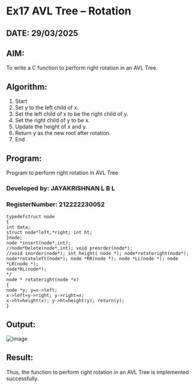 # Ex17 AVL Tree – Rotation
## DATE: 29/03/2025
## AIM:
To write a C function to perform right rotation in an AVL Tree.

## Algorithm:
1. Start
2. Set y to the left child of x.
3. Set the left child of x to be the right child of y.
4. Set the right child of y to be x.
5. Update the height of x and y.
6. Return y as the new root after rotation.
7. End

## Program:

Program to perform right rotation in AVL Tree
### Developed by: JAYAKRISHNAN L B L
### RegisterNumber:  212222230052
```
typedefstruct node
{
int data;
struct node*left,*right; int ht;
}node;
node *insert(node*,int);
//node*Delete(node*,int); void preorder(node*);
//void inorder(node*); int height( node *); node*rotateright(node*); node*rotateleft(node*); node *RR(node *); node *LL(node *); node *LR(node *);
node*RL(node*);
*/
node * rotateright(node *x)
{
node *y; y=x->left;
x->left=y->right; y->right=x;
x->ht=height(x); y->ht=height(y); return(y);
}
```

## Output:
![image](https://github.com/user-attachments/assets/4fa0fe8e-307a-4aea-8311-4d6d5f0b1db4)



## Result:
Thus, the function to perform right rotation in an AVL Tree is implemented successfully.

